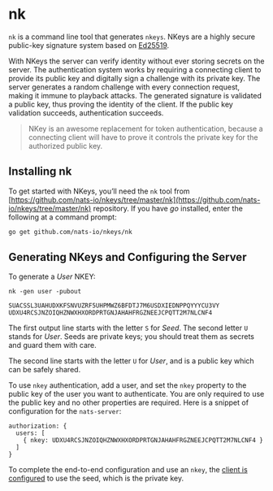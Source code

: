 # nk

`nk` is a command line tool that generates `nkeys`. NKeys are a highly secure public-key signature system based on [Ed25519](https://ed25519.cr.yp.to/).

With NKeys the server can verify identity without ever storing secrets on the server. The authentication system works by requiring a connecting client to provide its public key and digitally sign a challenge with its private key. The server generates a random challenge with every connection request, making it immune to playback attacks. The generated signature is validated a public key, thus proving the identity of the client. If the public key validation succeeds, authentication succeeds.

> NKey is an awesome replacement for token authentication, because a connecting client will have to prove it controls the private key for the authorized public key.

## Installing nk

To get started with NKeys, you’ll need the `nk` tool from [https://github.com/nats-io/nkeys/tree/master/nk](https://github.com/nats-io/nkeys/tree/master/nk) repository. If you have _go_ installed, enter the following at a command prompt:

```bash
go get github.com/nats-io/nkeys/nk
```

## Generating NKeys and Configuring the Server

To generate a _User_ NKEY:

```shell
nk -gen user -pubout
```
```text
SUACSSL3UAHUDXKFSNVUZRF5UHPMWZ6BFDTJ7M6USDXIEDNPPQYYYCU3VY
UDXU4RCSJNZOIQHZNWXHXORDPRTGNJAHAHFRGZNEEJCPQTT2M7NLCNF4
```

The first output line starts with the letter `S` for _Seed_. The second letter `U` stands for _User_. Seeds are private keys; you should treat them as secrets and guard them with care.

The second line starts with the letter `U` for _User_, and is a public key which can be safely shared.

To use `nkey` authentication, add a user, and set the `nkey` property to the public key of the user you want to authenticate. You are only required to use the public key and no other properties are required. Here is a snippet of configuration for the `nats-server`:

```
authorization: {
  users: [
    { nkey: UDXU4RCSJNZOIQHZNWXHXORDPRTGNJAHAHFRGZNEEJCPQTT2M7NLCNF4 }
  ]
}
```

To complete the end-to-end configuration and use an `nkey`, the [client is configured](https://docs.nats.io/running-a-nats-service/configuration/securing\_nats/auth\_intro/nkey\_auth#client-configuration) to use the seed, which is the private key.

